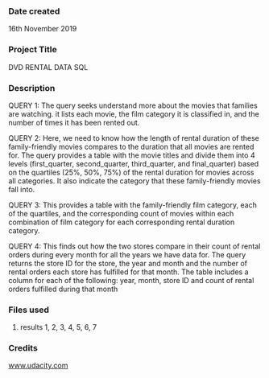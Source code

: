 ### Date created
16th November 2019

### Project Title
DVD RENTAL DATA SQL

### Description
QUERY 1: The query seeks understand more about the movies that families are watching. it lists each movie, the film category it is classified in, and the number of times it has been rented out.

QUERY 2: Here, we need to know how the length of rental duration of these family-friendly movies compares to the duration that all movies are rented for. The query provides a table with the movie titles and divide them into 4 levels (first_quarter, second_quarter, third_quarter, and final_quarter) based on the quartiles (25%, 50%, 75%) of the rental duration for movies across all categories. It also indicate the category that these family-friendly movies fall into.

QUERY 3: This provides a table with the family-friendly film category, each of the quartiles, and the corresponding count of movies within each combination of film category for each corresponding rental duration category.

QUERY 4: This finds out how the two stores compare in their count of rental orders during every month for all the years we have data for. The query returns the store ID for the store, the year and month and the number of rental orders each store has fulfilled for that month. The table includes a column for each of the following: year, month, store ID and count of rental orders fulfilled during that month

### Files used
1. results 1, 2, 3, 4, 5, 6, 7

### Credits
www.udacity.com
